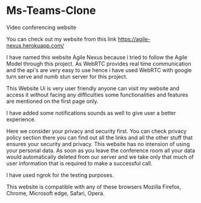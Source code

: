 # Ms-Teams-Clone
Video conferencing website 


You can check out my website from this link
https://agile-nexus.herokuapp.com/



I have named this website Agile Nexus because i tried to follow the Agile Model through this project. As WebRTC provides real time communication and the api's are very easy to use hence i have used WebRTC with google turn serve and numb stun server for this project.


This Website Ui is very user friendly anyone can visit my website and access it without facing any difficulties some functionalities and features are mentioned on the first page only. 

I have added some notifications sounds as well to give user a better experience.

Here we consider your privacy and security first. You can check privacy policy section there you can find out all the links and all the other stuff that ensures your security and privacy. This website has no intension of using your personal data. As soon as you leave the conference room all your data would automatically deleted from our server and we take only that much of user information that is required to make a successful call.


I have used ngrok for the testing purposes.


This website is compatible with any of these browsers Mozilla Firefox, Chrome, Microsoft edge, Safari, Opera.


